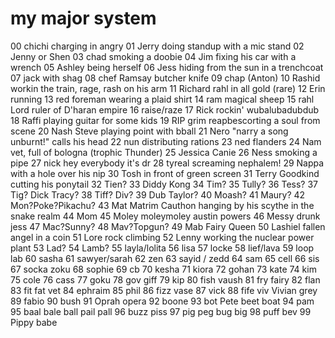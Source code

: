 # my major system

00 chichi charging in angry
01 Jerry doing standup with a mic stand
02 Jenny or Shen
03 chad smoking a doobie
04 Jim fixing his car with a wrench
05 Ashley being herself
06 Jess hiding from the sun in a trenchcoat
07 jack with shag
08 chef Ramsay butcher knife
09 chap (Anton) 
10 Rashid workin the train, rage, rash on his arm
11 Richard rahl in all gold (rare) 
12 Erin running
13 red foreman wearing a plaid shirt 
14 ram magical sheep 
15 rahl Lord ruler of D'haran empire
16 raise/raze
17 Rick rockin' wubalubadubdub
18 Raffi playing guitar for some kids
19 RIP grim reapbescorting a soul from scene 
20 Nash Steve playing point with bball
21 Nero "narry a song unburnt!" calls his head 
22 nun distributing rations
23 ned flanders
24 Nam vet, full of bologna (trophic Thunder) 
25 Jessica Canie
26 Ness smoking a pipe 
27 nick hey everybody it's dr
28 tyreal screaming nephalem! 
29 Nappa with a hole over his nip
30 Tosh in front of green screen
31 Terry Goodkind cutting his ponytail
32 Tien?
33 Diddy Kong
34 Tim?
35 Tully?
36 Tess?
37 Tig? Dick Tracy?
38 Tiff? Div?
39 Dub Taylor?
40 Moash? 
41 Maury?
42 Mon?Poke?Pikachu?
43 Mat Matrim Cauthon hanging by his scythe in the snake realm
44 Mom 
45 Moley moleymoley austin powers
46 Messy drunk jess 
47 Mac?Sunny?
48 Mav?Topgun?
49 Mab Fairy Queen
50 Lashiel fallen angel in a coin
51 Lore rock climbing
52 Lenny working the nuclear power plant
53 Lad?
54 Lamb?
55 layla/lolita
56 lisa
57 locke
58 lief/lava
59 loop lab
60 sasha
61 sawyer/sarah
62 zen
63 sayid / zedd
64 sam
65 cell
66 sis
67 socka zoku
68 sophie
69 cb
70 kesha
71 kiora
72 gohan
73 kate
74 kim
75 cole
76 cass
77 goku
78 gov giff
79 kip
80 fish vaush
81 fry fairy
82 flan
83 fit fat vet
84 ephraim
85 phil
86 fizz vase
87 vick
88 fife viv Vivian grey
89 fabio
90 bush
91 Oprah opera
92 boone
93 bot Pete beet boat
94 pam
95 baal bale ball pail pall
96 buzz piss
97 pig peg bug big
98 puff bev
99 Pippy babe

